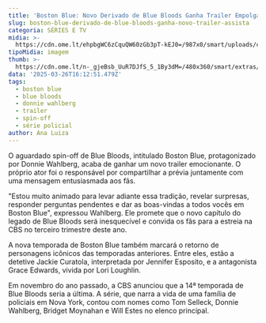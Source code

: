```yaml
---
title: 'Boston Blue: Novo Derivado de Blue Bloods Ganha Trailer Empolgante'
slug: boston-blue-derivado-de-blue-bloods-ganha-novo-trailer-assista
categoria: SÉRIES E TV
midia: >-
  https://cdn.ome.lt/ehpbgWC6zCquQW60zGb3pT-kEJ0=/987x0/smart/uploads/conteudo/fotos/OMELETE_CAPA_-_2025-03-26T125300.885.png
tipoMidia: imagem
thumb: >-
  https://cdn.ome.lt/n-_gjeBsb_UuR7DJfS_5_1By3dM=/480x360/smart/extras/conteudos/omelete_THUMB_-_2025-03-26T125248.228.png
data: '2025-03-26T16:12:51.479Z'
tags:
  - boston blue
  - blue bloods
  - donnie wahlberg
  - trailer
  - spin-off
  - série policial
author: Ana Luiza
---
```


O aguardado spin-off de Blue Bloods, intitulado Boston Blue, protagonizado por Donnie Wahlberg, acaba de ganhar um novo trailer emocionante. O próprio ator foi o responsável por compartilhar a prévia juntamente com uma mensagem entusiasmada aos fãs. 

"Estou muito animado para levar adiante essa tradição, revelar surpresas, responder perguntas pendentes e dar as boas-vindas a todos vocês em Boston Blue", expressou Wahlberg. Ele promete que o novo capítulo do legado de Blue Bloods será inesquecível e convida os fãs para a estreia na CBS no terceiro trimestre deste ano.

A nova temporada de Boston Blue também marcará o retorno de personagens icônicos das temporadas anteriores. Entre eles, estão a detetive Jackie Curatola, interpretada por Jennifer Esposito, e a antagonista Grace Edwards, vivida por Lori Loughlin. 

Em novembro do ano passado, a CBS anunciou que a 14ª temporada de Blue Bloods seria a última. A série, que narra a vida de uma família de policiais em Nova York, contou com nomes como Tom Selleck, Donnie Wahlberg, Bridget Moynahan e Will Estes no elenco principal.
